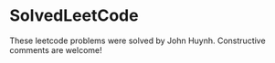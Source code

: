 # SolvedLeetCode
These leetcode problems were solved by John Huynh. 
Constructive comments are welcome!



